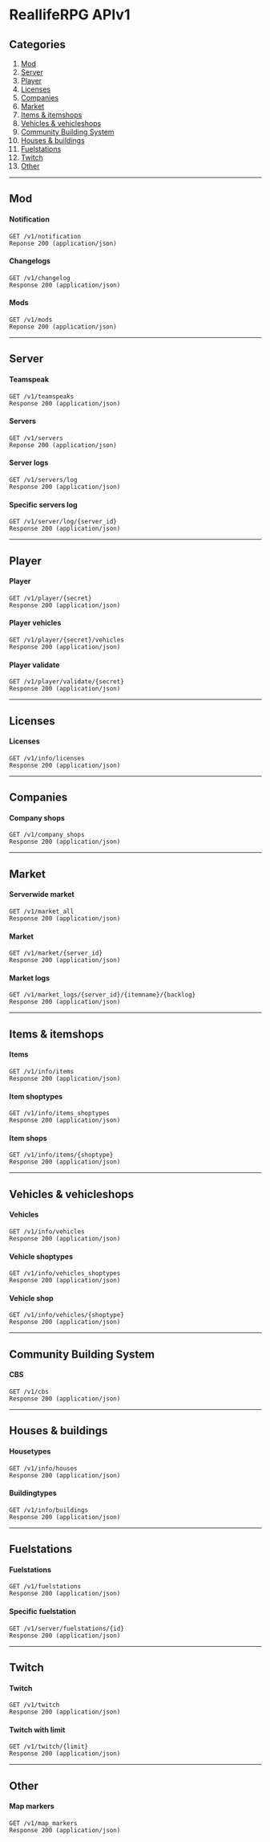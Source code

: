 # ReallifeRPG APIv1

## Categories

1. [Mod](#mod)
2. [Server](#server)
3. [Player](#player)
4. [Licenses](#licenses)
5. [Companies](#companies)
6. [Market](#market)
7. [Items & itemshops](#items-itemshops)
8. [Vehicles & vehicleshops](#vehicles-vehicleshops)
9. [Community Building System](#community-building-system)
10. [Houses & buildings](#houses-buildings)
11. [Fuelstations](#fuelstations)
12. [Twitch](#twitch)
13. [Other](#other)

---

## Mod

#### Notification

```
GET /v1/notification
Reponse 200 (application/json)
```

#### Changelogs

```
GET /v1/changelog
Response 200 (application/json)
```

#### Mods

```
GET /v1/mods
Reponse 200 (application/json)
```

---

## Server

#### Teamspeak

```
GET /v1/teamspeaks
Response 200 (application/json)
```

#### Servers

```
GET /v1/servers
Reponse 200 (application/json)
```

#### Server logs

```
GET /v1/servers/log
Response 200 (application/json)
```

#### Specific servers log

```
GET /v1/server/log/{server_id}
Response 200 (application/json)
```

---

## Player

#### Player

```
GET /v1/player/{secret}
Response 200 (application/json)
```

#### Player vehicles

```
GET /v1/player/{secret}/vehicles
Response 200 (application/json)
```

#### Player validate

```
GET /v1/player/validate/{secret}
Response 200 (application/json)
```

---

## Licenses

#### Licenses

```
GET /v1/info/licenses
Response 200 (application/json)
```

---

## Companies

#### Company shops

```
GET /v1/company_shops
Response 200 (application/json)
```

---

## Market

#### Serverwide market

```
GET /v1/market_all
Response 200 (application/json)
```

#### Market

```
GET /v1/market/{server_id}
Response 200 (application/json)
```

#### Market logs

```
GET /v1/market_logs/{server_id}/{itemname}/{backlog}
Response 200 (application/json)
```

---

## Items & itemshops

#### Items

```
GET /v1/info/items
Response 200 (application/json)
```

#### Item shoptypes

```
GET /v1/info/items_shoptypes
Response 200 (application/json)
```

#### Item shops

```
GET /v1/info/items/{shoptype}
Response 200 (application/json)
```

---

## Vehicles & vehicleshops

#### Vehicles

```
GET /v1/info/vehicles
Response 200 (application/json)
```

#### Vehicle shoptypes

```
GET /v1/info/vehicles_shoptypes
Response 200 (application/json)
```

#### Vehicle shop

```
GET /v1/info/vehicles/{shoptype}
Response 200 (application/json)
```

---

## Community Building System

#### CBS

```
GET /v1/cbs
Response 200 (application/json)
```

---

## Houses & buildings

#### Housetypes

```
GET /v1/info/houses
Response 200 (application/json)
```

#### Buildingtypes

```
GET /v1/info/buildings
Response 200 (application/json)
```

---

## Fuelstations

#### Fuelstations

```
GET /v1/fuelstations
Response 200 (application/json)
```

#### Specific fuelstation

```
GET /v1/server/fuelstations/{id}
Response 200 (application/json)
```

---

## Twitch

#### Twitch

```
GET /v1/twitch
Response 200 (application/json)
```

#### Twitch with limit

```
GET /v1/twitch/{limit}
Response 200 (application/json)
```

---

## Other

#### Map markers

```
GET /v1/map_markers
Response 200 (application/json)
```
